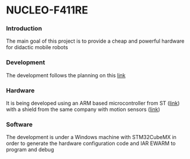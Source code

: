 # NUCLEO-F411RE

### Introduction
The main goal of this project is to provide a cheap and powerful hardware for didactic mobile robots

### Development
The development follows the planning on this [link](https://github.com/marcoarruda/NUCLEO-F411RE/projects/1)

### Hardware
It is being developed using an ARM based microcontroller from ST ([link](http://www.st.com/en/evaluation-tools/nucleo-f411re.html)) with a shield from the same company with motion sensors ([link](http://www.st.com/content/st_com/en/products/evaluation-tools/solution-evaluation-tools/sensor-solution-eval-boards/x-nucleo-iks01a1.html))

### Software
The development is under a Windows machine with STM32CubeMX in order to generate the hardware configuration code and IAR EWARM to program and debug

